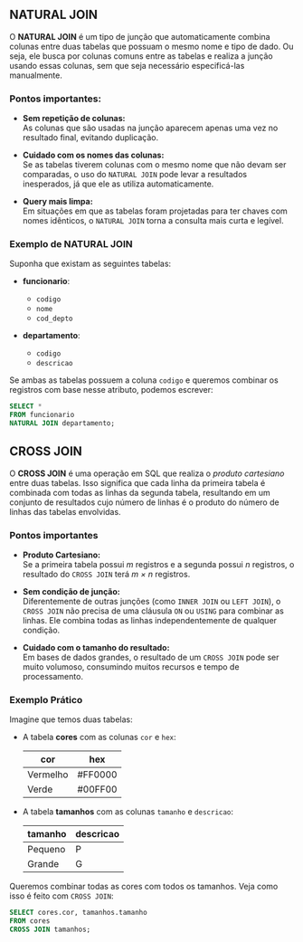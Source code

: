 ## NATURAL JOIN

O **NATURAL JOIN** é um tipo de junção que automaticamente combina colunas entre duas tabelas que possuam o mesmo nome e tipo de dado. Ou seja, ele busca por colunas comuns entre as tabelas e realiza a junção usando essas colunas, sem que seja necessário especificá-las manualmente.

### Pontos importantes:

- **Sem repetição de colunas:**  
  As colunas que são usadas na junção aparecem apenas uma vez no resultado final, evitando duplicação.
  
- **Cuidado com os nomes das colunas:**  
  Se as tabelas tiverem colunas com o mesmo nome que não devam ser comparadas, o uso do `NATURAL JOIN` pode levar a resultados inesperados, já que ele as utiliza automaticamente.

- **Query mais limpa:**  
  Em situações em que as tabelas foram projetadas para ter chaves com nomes idênticos, o `NATURAL JOIN` torna a consulta mais curta e legível.

### Exemplo de NATURAL JOIN

Suponha que existam as seguintes tabelas:

- **funcionario**:
  - `codigo`
  - `nome`
  - `cod_depto`

- **departamento**:
  - `codigo`
  - `descricao`

Se ambas as tabelas possuem a coluna `codigo` e queremos combinar os registros com base nesse atributo, podemos escrever:

```sql
SELECT *
FROM funcionario
NATURAL JOIN departamento;
```

## CROSS JOIN

O **CROSS JOIN** é uma operação em SQL que realiza o *produto cartesiano* entre duas tabelas. Isso significa que cada linha da primeira tabela é combinada com todas as linhas da segunda tabela, resultando em um conjunto de resultados cujo número de linhas é o produto do número de linhas das tabelas envolvidas.

### Pontos importantes

- **Produto Cartesiano:**  
  Se a primeira tabela possui _m_ registros e a segunda possui _n_ registros, o resultado do `CROSS JOIN` terá _m × n_ registros.

- **Sem condição de junção:**  
  Diferentemente de outras junções (como `INNER JOIN` ou `LEFT JOIN`), o `CROSS JOIN` não precisa de uma cláusula `ON` ou `USING` para combinar as linhas. Ele combina todas as linhas independentemente de qualquer condição.

- **Cuidado com o tamanho do resultado:**  
  Em bases de dados grandes, o resultado de um `CROSS JOIN` pode ser muito volumoso, consumindo muitos recursos e tempo de processamento.

### Exemplo Prático

Imagine que temos duas tabelas: 

- A tabela **cores** com as colunas `cor` e `hex`:

  | cor      | hex     |
  |----------|---------|
  | Vermelho | #FF0000 |
  | Verde    | #00FF00 |

- A tabela **tamanhos** com as colunas `tamanho` e `descricao`:

  | tamanho | descricao |
  |---------|-----------|
  | Pequeno | P         |
  | Grande  | G         |

Queremos combinar todas as cores com todos os tamanhos. Veja como isso é feito com `CROSS JOIN`:

```sql
SELECT cores.cor, tamanhos.tamanho
FROM cores
CROSS JOIN tamanhos;
